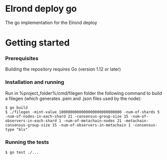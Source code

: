 # Elrond deploy go

The go implementation for the Elrond deploy

# Getting started

### Prerequisites

Building the repository requires Go (version 1.12 or later)

### Installation and running

Run in  %project_folder%/cmd/filegen folder the following command to build a filegen (which generates .pem and .json
 files used by the node):
 
 ```
 $ go build
$ ./filegen -mint-value 1000000000000000000000000000 -num-of-shards 5 -num-of-nodes-in-each-shard 21 -consensus-group-size 15 -num-of-observers-in-each-shard 1 -num-of-metachain-nodes 21 -metachain-consensus-group-size 15 -num-of-observers-in-metachain 1 -consensus-type "bls"
 ```
 
### Running the tests
```
$ go test ./...
```
